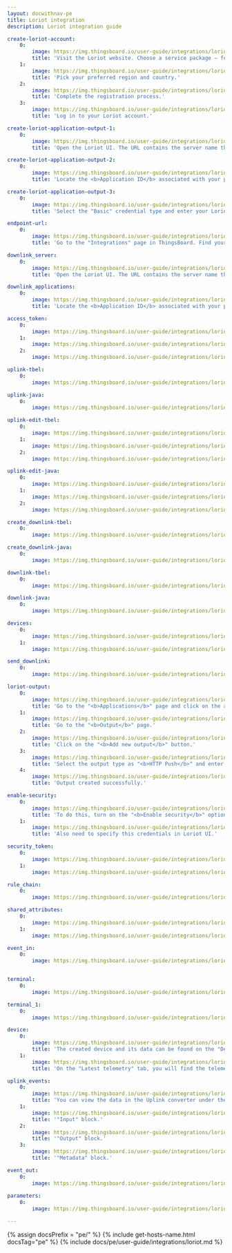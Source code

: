 ```yaml
---
layout: docwithnav-pe 
title: Loriot integration
description: Loriot integration guide

create-loriot-account:
    0:
        image: https://img.thingsboard.io/user-guide/integrations/loriot/create-loriot-account-1.png
        title: 'Visit the Loriot website. Choose a service package — for example, select the <b>Community Public Network Server</b>.'
    1:
        image: https://img.thingsboard.io/user-guide/integrations/loriot/create-loriot-account-2.png
        title: 'Pick your preferred region and country.'
    2:
        image: https://img.thingsboard.io/user-guide/integrations/loriot/create-loriot-account-3.png
        title: 'Complete the registration process.'
    3:
        image: https://img.thingsboard.io/user-guide/integrations/loriot/create-loriot-account-4.png
        title: 'Log in to your Loriot account.'

create-loriot-application-output-1:
    0:
        image: https://img.thingsboard.io/user-guide/integrations/loriot/loriot-server.png
        title: 'Open the Loriot UI. The URL contains the server name that we selected during the registration process. This server needs to be specified in the integration settings.'

create-loriot-application-output-2:
    0:
        image: https://img.thingsboard.io/user-guide/integrations/loriot/loriot-application-id.png
        title: 'Locate the <b>Application ID</b> associated with your project. This value needs to be specified in the integration settings.'

create-loriot-application-output-3:
    0:
        image: https://img.thingsboard.io/user-guide/integrations/loriot/thingsboard_add_integration_output_basic.png
        title: 'Select the "Basic" credential type and enter your Loriot account credentials. Click "Add" to confirm creating integration.'

endpoint-url:
    0:
        image: https://img.thingsboard.io/user-guide/integrations/loriot/loriot-copy-http-endpoint-pe.png
        title: 'Go to the "Integrations" page in ThingsBoard. Find your Loriot integration and click on it. There you can find the "HTTP endpoint URL".'

downlink_server:
    0:
        image: https://img.thingsboard.io/user-guide/integrations/loriot/loriot-server.png
        title: 'Open the Loriot UI. The URL contains the server name that we selected during the registration process. This server needs to be specified in the integration settings.'

downlink_applications:
    0:
        image: https://img.thingsboard.io/user-guide/integrations/loriot/loriot-application-id.png
        title: 'Locate the <b>Application ID</b> associated with your project. This value needs to be specified in the integration settings.'

access_token:
    0:
        image: https://img.thingsboard.io/user-guide/integrations/loriot/loriot_access_tokens.png
    1:
        image: https://img.thingsboard.io/user-guide/integrations/loriot/loriot_authentication_tokens.png
    2:
        image: https://img.thingsboard.io/user-guide/integrations/loriot/loriot_and_thingsboard_integration_application_access_token.png

uplink-tbel:
    0:
        image: https://img.thingsboard.io/user-guide/integrations/loriot/loriot-uplink-converters-1-tbel-pe.png

uplink-java:
    0:
        image: https://img.thingsboard.io/user-guide/integrations/loriot/loriot-uplink-converters-1-java-pe.png

uplink-edit-tbel:
    0:
        image: https://img.thingsboard.io/user-guide/integrations/loriot/loriot-uplink-edit-mode-tbel-1-pe.png
    1:
        image: https://img.thingsboard.io/user-guide/integrations/loriot/loriot-uplink-edit-mode-tbel-2-pe.png
    2:
        image: https://img.thingsboard.io/user-guide/integrations/loriot/loriot-uplink-edit-mode-tbel-3-pe.png

uplink-edit-java:
    0:
        image: https://img.thingsboard.io/user-guide/integrations/loriot/loriot-uplink-edit-mode-java-1-pe.png 
    1:
        image: https://img.thingsboard.io/user-guide/integrations/loriot/loriot-uplink-edit-mode-java-2-pe.png
    2:
        image: https://img.thingsboard.io/user-guide/integrations/loriot/loriot-uplink-edit-mode-java-3-pe.png

create_downlink-tbel:
    0:
        image: https://img.thingsboard.io/user-guide/integrations/loriot/loriot-downlink-converters-1-tbel-pe.png

create_downlink-java:
    0:
        image: https://img.thingsboard.io/user-guide/integrations/loriot/loriot-downlink-converters-1-java-pe.png

downlink-tbel:
    0:
        image: https://img.thingsboard.io/user-guide/integrations/loriot/loriot-downlink-save-changes-tbel-1-pe.png

downlink-java:
    0:
        image: https://img.thingsboard.io/user-guide/integrations/loriot/loriot-downlink-save-changes-java-1-pe.png

devices:
    0:
        image: https://img.thingsboard.io/user-guide/integrations/loriot/loriot_devices.png
    1:
        image: https://img.thingsboard.io/user-guide/integrations/loriot/loriot_device_eui.png

send_downlink:
    0:
        image: https://img.thingsboard.io/user-guide/integrations/loriot/thingsboard_add_integration_send_downlink.png

loriot-output:
    0:
        image: https://img.thingsboard.io/user-guide/integrations/loriot/loriot-http-push-1.png
        title: 'Go to the "<b>Applications</b>" page and click on the application.'
    1:
        image: https://img.thingsboard.io/user-guide/integrations/loriot/loriot-http-push-2.png
        title: 'Go to the "<b>Output</b>" page.'
    2:
        image: https://img.thingsboard.io/user-guide/integrations/loriot/loriot-http-push-3.png
        title: 'Click on the "<b>Add new output</b>" button.'
    3:
        image: https://img.thingsboard.io/user-guide/integrations/loriot/loriot-http-push-4.png
        title: 'Select the output type as "<b>HTTP Push</b>" and enter the "<b>HTTP endpoint URL</b>" taken from the integration. Then, click "<b>Add output</b>" button.'
    4:
        image: https://img.thingsboard.io/user-guide/integrations/loriot/loriot-http-push-5.png
        title: 'Output created successfully.'

enable-security:
    0:
        image: https://img.thingsboard.io/user-guide/integrations/loriot/enable-security-1-pe.png
        title: 'To do this, turn on the "<b>Enable security</b>" option. Click "<b>Add</b>" and enter an arbitrary value for the "<b>Header</b>" and "<b>Value</b>" fields. Then, save the changes.'
    1:
        image: https://img.thingsboard.io/user-guide/integrations/loriot/enable-security-2-pe.png
        title: 'Also need to specify this credentials in Loriot UI.'

security_token:
    0:
        image: https://img.thingsboard.io/user-guide/integrations/loriot/thingsboard_add_integration_output_security_token.png
    1:
        image: https://img.thingsboard.io/user-guide/integrations/loriot/loriot_and_thingsboard_output_security_token_session.png

rule_chain:
    0:
        image: https://img.thingsboard.io/user-guide/integrations/loriot/thingsboard_rule_chain_integration_downlink.png

shared_attributes:
    0:
        image: https://img.thingsboard.io/user-guide/integrations/loriot/thingsboard_devices_all_shared_attributes.png
    1:
        image: https://img.thingsboard.io/user-guide/integrations/loriot/thingsboard_devices_all_shared_attributes_update.png

event_in:
    0:
        image: https://img.thingsboard.io/user-guide/integrations/loriot/thingsboard_downlink_converter_events_in.png


terminal:
    0:
        image: https://img.thingsboard.io/user-guide/integrations/loriot/terminal.png

terminal_1:
    0:
        image: https://img.thingsboard.io/user-guide/integrations/loriot/terminal_1.png

device:
    0:
        image: https://img.thingsboard.io/user-guide/integrations/loriot/loriot-device-attributes-1-pe.png
        title: 'The created device and its data can be found on the "Devices" page in the "Entities" section. On the "Attributes" tab, you will find the attributes sent by the device to ThingsBoard.'
    1:
        image: https://img.thingsboard.io/user-guide/integrations/loriot/loriot-device-attributes-2-pe.png
        title: 'On the "Latest telemetry" tab, you will find the telemetry data transmitted by the device to ThingsBoard.'

uplink_events:
    0:
        image: https://img.thingsboard.io/user-guide/integrations/loriot/loriot-uplink-converter-events-1-pe.png
        title: 'You can view the data in the Uplink converter under the "<b>Events</b>" tab, within the "<b>In</b>", "<b>Out</b>", and "<b>Metadata</b>" blocks.'
    1:
        image: https://img.thingsboard.io/user-guide/integrations/loriot/loriot-uplink-converter-events-2-pe.png
        title: '"Input" block.'
    2:
        image: https://img.thingsboard.io/user-guide/integrations/loriot/loriot-uplink-converter-events-3-pe.png
        title: '"Output" block.'
    3:
        image: https://img.thingsboard.io/user-guide/integrations/loriot/loriot-uplink-converter-events-3-pe.png
        title: '"Metadata" block.'

event_out:
    0:
        image: https://img.thingsboard.io/user-guide/integrations/loriot/thingsboard_downlink_converter_events_out.png
    
parameters:
    0:
        image: https://img.thingsboard.io/user-guide/integrations/loriot/loriot_devices_downlink_queue.png

---
```

{% assign docsPrefix = "pe/" %}
{% include get-hosts-name.html docsTag="pe" %}
{% include docs/pe/user-guide/integrations/loriot.md %}


